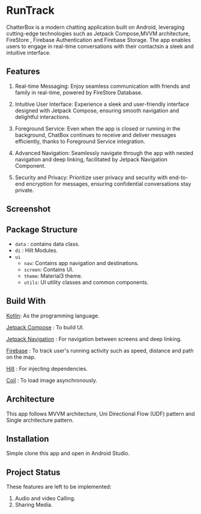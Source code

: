 # RunTrack

ChatterBox is a modern chatting application built on Android, leveraging cutting-edge
technologies such as Jetpack Compose,MVVM architecture, FireStore , Firebase Authentication
and Firebase Storage. The app enables users to engage in real-time conversations with
their contactsin a sleek and intuitive interface.

## Features
1. Real-time Messaging: Enjoy seamless communication with friends and family in real-time,
  powered by FireStore Database.

2. Intuitive User Interface: Experience a sleek and user-friendly interface designed with
  Jetpack Compose, ensuring smooth navigation and delightful interactions.

3. Foreground Service: Even when the app is closed or running in the background, ChatBox
 continues to receive and deliver messages efficiently, thanks to Foreground Service integration.

4. Advanced Navigation: Seamlessly navigate through the app with nested navigation and deep
  linking, facilitated by Jetpack Navigation Component.

5. Security and Privacy: Prioritize user privacy and security with end-to-end encryption
 for messages, ensuring confidential conversations stay private.


## Screenshot


## Package Structure

* `data` : contains data class.
* `di` : Hilt Modules.
* `ui`
    * `nav`: Contains app navigation and destinations.
    * `screen`: Contains UI.
    * `theme`: Material3 theme.
    * `utils`: UI utility classes and common components.


## Build With

[Kotlin](https://kotlinlang.org/):
As the programming language.

[Jetpack Compose](https://developer.android.com/jetpack/compose) :
To build UI.

[Jetpack Navigation](https://developer.android.com/jetpack/compose/navigation) :
For navigation between screens and deep linking.


[Firebase](https://firebase.google.com/docs/build) :
To track user's running activity such as speed, distance and path on the map.

[Hilt](https://developer.android.com/training/dependency-injection/hilt-android) :
For injecting dependencies.

[Coil](https://coil-kt.github.io/coil/compose/) :
To load image asynchronously.

## Architecture

This app follows MVVM architecture, Uni Directional Flow (UDF) pattern and Single architecture
pattern.


## Installation

Simple clone this app and open in Android Studio.


## Project Status

These features are left to be implemented:

1. Audio and video Calling.
2. Sharing Media.
